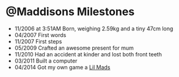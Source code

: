 @Maddisons Milestones
=====================

- 11/2006 at 3:51AM Born, weighing 2.59kg and a tiny 47cm long
- 04/2007 First words
- 11/2007 First steps
- 05/2009 Crafted an awesome present for mum
- 11/2010 Had an accident at kinder and lost both front teeth 
- 03/2011 Built a computer
- 04/2014 Got my own game a [Lil Mads](http://bit.ly/LilMadsiOS. "Lil Mads")
